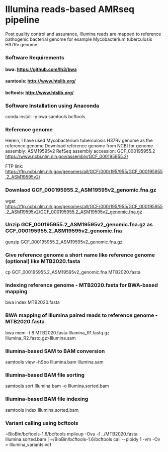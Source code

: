 
# Illumina reads-based AMRseq pipeline

Post quality control and assurance, Illumina reads are mapped to reference pathogenic bacterial genome for example
Mycobacterium tuberculosis H37Rv genome.

### Software Requirements

#### bwa: https://github.com/lh3/bwa
#### samtools: http://www.htslib.org/
#### bcftools: http://www.htslib.org/

### Software Installation using Anaconda

conda install -y bwa samtools bcftools

### Reference genome

Herein, I have used Mycobacterium tuberculosis H37Rv genome as the reference genome
Download reference genome from NCBI for genome assembly: ASM19595v2
RefSeq assembly accession: GCF_000195955.2
https://www.ncbi.nlm.nih.gov/assembly/GCF_000195955.2/

FTP link: https://ftp.ncbi.nlm.nih.gov/genomes/all/GCF/000/195/955/GCF_000195955.2_ASM19595v2/

### Downlaod GCF_000195955.2_ASM19595v2_genomic.fna.gz  

wget https://ftp.ncbi.nlm.nih.gov/genomes/all/GCF/000/195/955/GCF_000195955.2_ASM19595v2/GCF_000195955.2_ASM19595v2_genomic.fna.gz

### Unzip GCF_000195955.2_ASM19595v2_genomic.fna.gz as GCF_000195955.2_ASM19595v2_genomic.fna

gunzip GCF_000195955.2_ASM19595v2_genomic.fna.gz  

### Give reference genome a short name like reference genome (optional) like MTB2020.fasta

cp GCF_000195955.2_ASM19595v2_genomic.fna MTB2020.fasta

### Indexing reference genome - MTB2020.fasta for BWA-based mapping

bwa index MTB2020.fasta

### BWA mapping of Illumina paired reads to reference genome - MTB2020.fasta

bwa mem -t 8 MTB2020.fasta Illumina_R1.fastq.gz Illumina_R2.fastq.gz>Illumina.sam

### Illumina-based SAM to BAM conversion

samtools view -hSbo Illumina.bam Illumina.sam

### Illumina-based BAM file sorting

samtools sort Illumina.bam -o Illumina.sorted.bam

### Illumina-based BAM file indexing

samtools index Illumina.sorted.bam

### Variant calling using bcftools

~BioBin/bcftools-1.6/bcftools mpileup -Ovu -f ../MTB2020.fasta Illumina.sorted.bam | ~/BioBin/bcftools-1.6/bcftools call --ploidy 1 -vm -Ov > Illumina_variants.vcf

